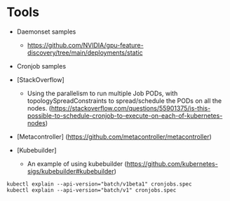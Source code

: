 # Tools
* Daemonset samples 
  * https://github.com/NVIDIA/gpu-feature-discovery/tree/main/deployments/static
 
* Cronjob samples
* [StackOverflow]
  * Using the parallelism to run multiple Job PODs, with topologySpreadConstraints to spread/schedule the PODs on all the nodes. (https://stackoverflow.com/questions/55901375/is-this-possible-to-schedule-cronjob-to-execute-on-each-of-kubernetes-nodes)
* [Metacontroller]
   (https://github.com/metacontroller/metacontroller)
* [Kubebuilder]
  * An example of using kubebuilder (https://github.com/kubernetes-sigs/kubebuilder#kubebuilder)

```
kubectl explain --api-version="batch/v1beta1" cronjobs.spec
kubectl explain --api-version="batch/v1" cronjobs.spec

```
